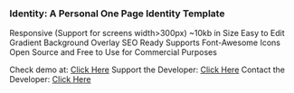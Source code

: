 ### Identity: A Personal One Page Identity Template 

Responsive (Support for screens width>300px)
~10kb in Size
Easy to Edit
Gradient Background Overlay
SEO Ready
Supports Font-Awesome Icons
Open Source and Free to Use for Commercial Purposes

Check demo at: [Click Here](http://thisisayush.com/demos/identity)
Support the Developer: [Click Here](http://paypal.me/thisisayush)
Contact the Developer: [Click Here](http://thisisayush.com)